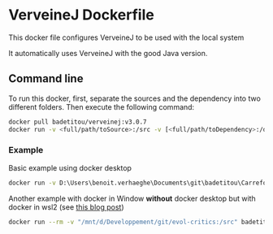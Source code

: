 # VerveineJ Dockerfile

This docker file configures VerveineJ to be used with the local system

It automatically uses VerveineJ with the good Java version.

## Command line

To run this docker, first, separate the sources and the dependency into two different folders.
Then execute the following command:

```sh
docker pull badetitou/verveinej:v3.0.7
docker run -v <full/path/toSource>:/src -v [<full/path/toDependency>:/dependency] badetitou/verveinej:v3.0.7 <verveineJOption> .
```

### Example

Basic example using docker desktop

```sh
docker run -v D:\Users\benoit.verhaeghe\Documents\git\badetitou\Carrefour\testing\src\:/src badetitou/verveinej:v3.0.7 -format json -o testoutput.json .
```

Another example with docker in Window **without** docker desktop but with docker in wsl2 (see [this blog post](https://dev.to/_nicolas_louis_/how-to-run-docker-on-windows-without-docker-desktop-hik))

```sh
docker run --rm -v "/mnt/d/Developpement/git/evol-critics:/src" badetitou/verveinej:v3.0.7 -Xmx16g -- -format json -alllocals -anchor assoc -o output.json .
```
